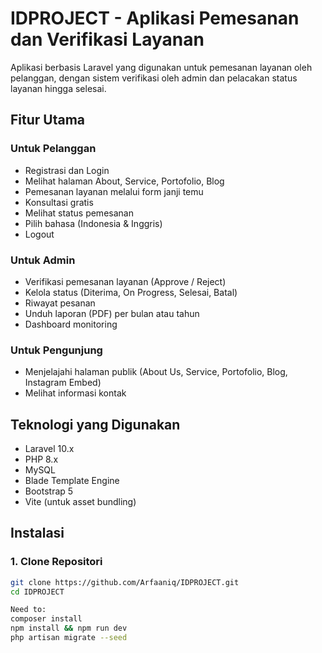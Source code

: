 # IDPROJECT - Aplikasi Pemesanan dan Verifikasi Layanan

Aplikasi berbasis Laravel yang digunakan untuk pemesanan layanan oleh pelanggan, dengan sistem verifikasi oleh admin dan pelacakan status layanan hingga selesai.

## Fitur Utama

### Untuk Pelanggan
- Registrasi dan Login
- Melihat halaman About, Service, Portofolio, Blog
- Pemesanan layanan melalui form janji temu
- Konsultasi gratis
- Melihat status pemesanan
- Pilih bahasa (Indonesia & Inggris)
- Logout

### Untuk Admin
- Verifikasi pemesanan layanan (Approve / Reject)
- Kelola status (Diterima, On Progress, Selesai, Batal)
- Riwayat pesanan
- Unduh laporan (PDF) per bulan atau tahun
- Dashboard monitoring

### Untuk Pengunjung
- Menjelajahi halaman publik (About Us, Service, Portofolio, Blog, Instagram Embed)
- Melihat informasi kontak

## Teknologi yang Digunakan
- Laravel 10.x
- PHP 8.x
- MySQL
- Blade Template Engine
- Bootstrap 5
- Vite (untuk asset bundling)

## Instalasi

### 1. Clone Repositori
```bash
git clone https://github.com/Arfaaniq/IDPROJECT.git
cd IDPROJECT

Need to:
composer install
npm install && npm run dev
php artisan migrate --seed
